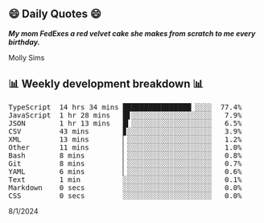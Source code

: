 ## 😄 Daily Quotes 😄

_**My mom FedExes a red velvet cake she makes from scratch to me every birthday.**_

Molly Sims



## 📊 Weekly development breakdown 📊

<pre>TypeScript  14 hrs 34 mins ████████████████▏░░░░  77.4%
JavaScript  1 hr 28 mins   █▋░░░░░░░░░░░░░░░░░░░   7.9%
JSON        1 hr 13 mins   █▎░░░░░░░░░░░░░░░░░░░   6.5%
CSV         43 mins        ▊░░░░░░░░░░░░░░░░░░░░   3.9%
XML         13 mins        ▏░░░░░░░░░░░░░░░░░░░░   1.2%
Other       11 mins        ▏░░░░░░░░░░░░░░░░░░░░   1.0%
Bash        8 mins         ▏░░░░░░░░░░░░░░░░░░░░   0.8%
Git         8 mins         ▏░░░░░░░░░░░░░░░░░░░░   0.7%
YAML        6 mins         ▏░░░░░░░░░░░░░░░░░░░░   0.6%
Text        1 min          ░░░░░░░░░░░░░░░░░░░░░   0.1%
Markdown    0 secs         ░░░░░░░░░░░░░░░░░░░░░   0.0%
CSS         0 secs         ░░░░░░░░░░░░░░░░░░░░░   0.0%</pre>

8/1/2024